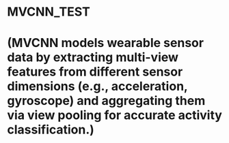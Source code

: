 # MVCNN_TEST

# (MVCNN models wearable sensor data by extracting multi-view features from different sensor dimensions &#40;e.g., acceleration, gyroscope&#41; and aggregating them via view pooling for accurate activity classification.)
